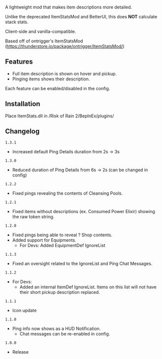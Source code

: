 A lightweight mod that makes item descriptions more detailed.

Unlike the deprecated ItemStatsMod and BetterUI, this does **NOT** calculate stack stats.

Client-side and vanilla-compatible.

Based off of ontrigger's ItemStatsMod (https://thunderstore.io/package/ontrigger/ItemStatsMod/)

## Features

- Full item description is shown on hover and pickup.
- Pinging items shows their description.

Each feature can be enabled/disabled in the config.

## Installation
Place ItemStats.dll in /Risk of Rain 2/BepInEx/plugins/

## Changelog

`1.3.1`

- Increased default Ping Details duration from 2s -> 3s

`1.3.0`

- Reduced duration of Ping Details from 6s -> 2s (can be changed in config)

`1.2.2`

- Fixed pings revealing the contents of Cleansing Pools.

`1.2.1`

- Fixed items without descriptions (ex. Consumed Power Elixir) showing the raw token string.

`1.2.0`

- Fixed pings being able to reveal ? Shop contents.
- Added support for Equipments.
	- For Devs: Added EquipmentDef IgnoreList

`1.1.3`

- Fixed an oversight related to the IgnoreList and Ping Chat Messages.

`1.1.2`

- For Devs:
	- Added an internal ItemDef IgnoreList. Items on this list will not have their short pickup description replaced.

`1.1.1`

- Icon update

`1.1.0`

- Ping info now shows as a HUD Notification.
	- Chat messages can be re-enabled in config.

`1.0.0`

- Release